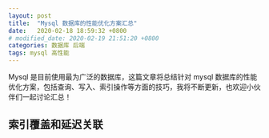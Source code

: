 ```yaml
---
layout: post
title:  "Mysql 数据库的性能优化方案汇总"
date:   2020-02-18 18:59:32 +0800
# modified_date: 2020-02-19 21:51:20 +0800
categories: 数据库 后端
tags: mysql 高性能
---
```

Mysql 是目前使用最为广泛的数据库，这篇文章将总结针对 mysql 数据库的性能优化方案，包括查询、写入、索引操作等方面的技巧，我将不断更新，也欢迎小伙伴们一起讨论汇总！

## 索引覆盖和延迟关联

